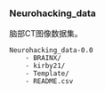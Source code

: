 ### Neurohacking_data

脑部CT图像数据集。

```
Neurohacking_data-0.0
    - BRAINX/
    - kirby21/
    - Template/
    - README.csv
```
